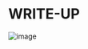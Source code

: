 # WRITE-UP

![image](https://github.com/user-attachments/assets/5a63d81a-c2a0-468e-814e-b43ab48ac090)
